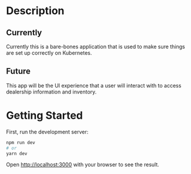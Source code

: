 # Description
## Currently
Currently this is a bare-bones application that is used to make sure things are set up correctly on Kubernetes.
## Future
This app will be the UI experience that a user will interact with to access dealership information and inventory.

# Getting Started

First, run the development server:

```bash
npm run dev
# or
yarn dev
```

Open [http://localhost:3000](http://localhost:3000) with your browser to see the result.